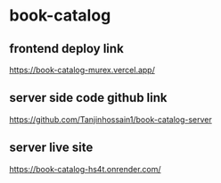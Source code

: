 # book-catalog

## frontend deploy link
https://book-catalog-murex.vercel.app/

## server side code github link
https://github.com/Tanjinhossain1/book-catalog-server

## server live site 
https://book-catalog-hs4t.onrender.com/
